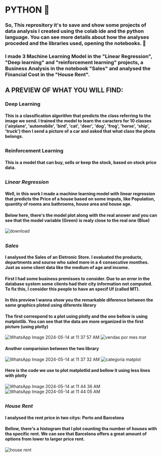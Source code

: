 # PYTHON 🐍

### So, This reprository it's to save and show some projects of data analysis I created using the colab ide and the python language.  You can see more details about how the analyses proceded and the libraries used, opening the notebooks. 💃 
### I made 3 Machine Learning Model in the "Linear Regression", "Deep learning" and "reinforcement learning" projects, a Business Analysis in the notebook "Sales" and analysed the Financial Cost in the "House Rent".
##
## A PREVIEW OF WHAT YOU WILL FIND: 
### Deep Learning
#### This is a classification algorithm that predicts the class referring to the image we send. I trained the model to learn the caracters for 10 classes ('airplane', 'automobile', 'bird', 'cat', 'deer', 'dog', 'frog', 'horse', 'ship', 'truck') then I send a picture of a car and asked that what class the photo belongs.
##
### Reinforcement Learning
#### This is a model that can buy, sells or keep the stock, based on stock price data. 
##
### *Linear Regression*
#### Well, in this work I made a machine learning model with linear regression that predicts the Price of a house based on some imputs, like Population, quantity of rooms ans bathrooms, house area and house age.
#### Below here, there's the model plot along with the real answer and you can see that the model variable (Green) is realy close to the real one (Blue)
![download](https://github.com/mandyyy25/PYTHON-/assets/161378989/52e43540-e936-4947-8b9b-daab34e095ed)
##
### *Sales*
#### I analysed the Sales of an Eletronic Store. I evaluated the products, departments and sourse who saled more in a 4 consecutive monthes. Just as some client data like the medium of age and income.
#### First I had some business premisses to consider. Due to an error in the database system some clients had their city information not computed. To fix this, I consider this people to have an specif Uf (called MT).
#### In this preview I wanna show you the remarkable diference between the same graphics ploted using diferents library
#### The first correspond to a plot using plotly and the one bellow is using matplotlib. You can see that the data are more organized in the first picture (using plotly)
![WhatsApp Image 2024-05-14 at 11 37 57 AM](https://github.com/mandyyy25/PYTHON/assets/161378989/940a9993-e80a-4d64-81d3-162767cc0954)
![vendas por mes mat](https://github.com/mandyyy25/PYTHON/assets/161378989/93ea5f0c-0016-4a01-9aa5-8c0ff6551b60)
#### Another comparision between the two library
![WhatsApp Image 2024-05-14 at 11 37 32 AM](https://github.com/mandyyy25/PYTHON/assets/161378989/a32543b3-02cc-48d3-9fbb-696c23b7017d)
![categoria matplot](https://github.com/mandyyy25/PYTHON/assets/161378989/d49fa506-071c-4bed-879a-4d2cee15bb9f)
#### Here is the code we use to plot matplotlid and bellow it using less lines with plotly
![WhatsApp Image 2024-05-14 at 11 44 36 AM](https://github.com/mandyyy25/PYTHON/assets/161378989/853301e8-716d-45eb-813b-b0007e36f645)
![WhatsApp Image 2024-05-14 at 11 44 05 AM](https://github.com/mandyyy25/PYTHON/assets/161378989/0e23f258-9afe-4b40-bd5c-992dff33f231)
##
### *House Rent*
#### I analysed the rent price in two citys: Porto and Barcelona
#### Bellow, there's a histogram that I plot counting tha number of houses with tha specific rent. We can see that Barcelona offers a great amount of options from lower to larger price rent.
![house rent](https://github.com/mandyyy25/PYTHON/assets/161378989/0cda72bb-ce01-4723-8417-b63cad879b58)

 

